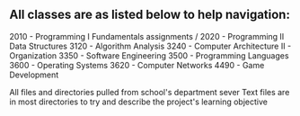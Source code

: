 All classes are as listed below to help navigation:
-----------------------------------------------------
2010 - Programming I Fundamentals
assignments / 2020 - Programming II Data Structures
3120 - Algorithm Analysis 
3240 - Computer Architecture II - Organization
3350 - Software Engineering
3500 - Programming Languages
3600 - Operating Systems
3620 - Computer Networks
4490 - Game Development

All files and directories pulled from school's department sever
Text files are in most directories to try and describe the project's learning objective
